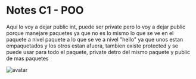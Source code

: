 # Notes C1 - POO



Aquí lo voy a dejar public int, puede ser private pero lo voy a dejar public porque manejare paquetes ya que no es lo mismo lo que se ve en el paquete a nivel paquete a lo que se ve a nivel "hello" ya que unos estan empaquetados y los otros estan afuera, tambien existe protected y se puede usar para todo el paquete, private detro del mismo paquete y public de mas paquetes

![avatar](https://imgur.com/a/5eakUkX)
